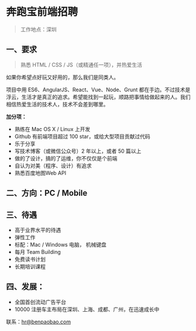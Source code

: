 # 奔跑宝前端招聘

> 工作地点：深圳

## 一、要求

> 熟悉 HTML / CSS / JS（或精通任一项），并热爱生活

如果你希望点好玩又好用的，那么我们是同类人。

项目中用 ES6、AngularJS、React、Vue、Node、Grunt 都在手边。不过技术是浮云，生活才是真正的追求。希望能找到一起玩，顺路把事情给做起来的人。我们相信热爱生活的技术人，技术不会差到哪里。

**加分项：**
- 熟练在 Mac OS X / Linux 上开发
- Github 有前端项目超过 100 star，或给大型项目贡献过代码
- 乐于分享
- 写技术博客（或微信公众号）2 年以上，或者 50 篇以上
- 做的了设计，搞的了运维，你不仅仅是个前端
- 自认为对美（程序、设计）有追求
- 熟悉百度地图Web API 

## 二、方向：PC / Mobile 

## 三、待遇

- 高于业界水平的待遇
- 弹性工作
- 标配：Mac / Windows 电脑， 机械键盘
- 每月 Team Building
- 免费读书计划
- 长期培训课程

## 四、发展：

- 全国首创流动广告平台
- 10000 注册车主布局在深圳、上海、成都、广州，在迅速成长中


联系：hr@benpaobao.com